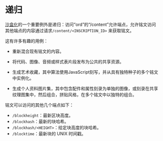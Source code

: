递归
=========

[沙盒化](../inscriptions.md#sandboxing)的一个重要例外是递归：访问“ord”的“/content”允许端点，允许铭文访问其他端点的内容通过请求`/content/<INSCRIPTION_ID>` 来获取铭文。




这有许多有趣的用例：

- 重新混合现有铭文的内容。

- 将代码、图像、音频或样式表片段发布为公共的共享资源。


- 生成艺术收藏，其中算法使用JavaScript刻写，并从具有独特种子的多个铭文中实例化。


- 生成个人资料图片集，其中包含配件和属性刻录为单独的图像，或刻录在共享纹理图集中，然后组合，拼贴风格，在多个铭文中以独特的组合。



铭文可以访问的其他几个端点如下：

- `/blockheight`：最新区块高度。
- `/blockhash`：最新的块哈希。
- `/blockhash/<HEIGHT>`：给定块高度的块哈希。
- `/blocktime`：最新块的 UNIX 时间戳。
